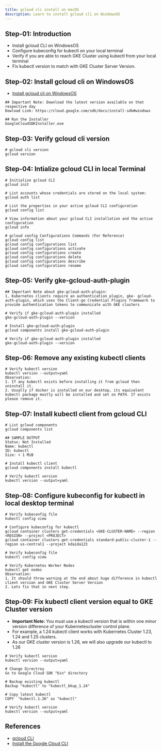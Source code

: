 ```yaml
---
title: gcloud cli install on macOS
description: Learn to install gcloud cli on WindowsOS
---
```


## Step-01: Introduction
- Install gcloud CLI on WindowsOS
- Configure kubeconfig for kubectl on your local terminal
- Verify if you are able to reach GKE Cluster using kubectl from your local terminal
- Fix kubectl version to match with GKE Cluster Server Version. 

## Step-02: Install gcloud cli on WindowsOS
- [Install gcloud cli on WindowsOS](https://cloud.google.com/sdk/docs/install-sdk#windows)
```t
## Important Note: Download the latest version available on that respective day
Dowload Link: https://cloud.google.com/sdk/docs/install-sdk#windows

## Run the Installer
GoogleCloudSDKInstaller.exe
```

## Step-03: Verify gcloud cli version
```t
# gcloud cli version
gcloud version
```

## Step-04: Intialize gcloud CLI in local Terminal 
```t
# Initialize gcloud CLI
gcloud init

# List accounts whose credentials are stored on the local system:
gcloud auth list

# List the properties in your active gcloud CLI configuration
gcloud config list

# View information about your gcloud CLI installation and the active configuration
gcloud info

# gcloud config Configurations Commands (For Reference)
gcloud config list
gcloud config configurations list
gcloud config configurations activate
gcloud config configurations create
gcloud config configurations delete
gcloud config configurations describe
gcloud config configurations rename
```

## Step-05: Verify gke-gcloud-auth-plugin 
```t
## Important Note about gke-gcloud-auth-plugin: 
1. Kubernetes clients require an authentication plugin, gke- gcloud-auth-plugin, which uses the Client-go Credential Plugins framework to provide authentication tokens to communicate with GKE clusters

# Verify if gke-gcloud-auth-plugin installed
gke-gcloud-auth-plugin --version

# Install gke-gcloud-auth-plugin
gcloud components install gke-gcloud-auth-plugin

# Verify if gke-gcloud-auth-plugin installed
gke-gcloud-auth-plugin --version
```

## Step-06: Remove any existing kubectl clients
```t
# Verify kubectl version
kubectl version --output=yaml
Observation: 
1. If any kubectl exists before installing it from gcloud then uninstall it.
2. Usually if docker is installed on our desktop, its equivalent kubectl package mostly will be installed and set on PATH. If exists please remove it.  

```

## Step-07: Install kubectl client from gcloud CLI
```t
# List gcloud components
gcloud components list

## SAMPLE OUTPUT
Status: Not Installed
Name: kubectl
ID: kubectl
Size: < 1 MiB

# Install kubectl client
gcloud components install kubectl

# Verify kubectl version
kubectl version --output=yaml
```


## Step-08: Configure kubeconfig for kubectl in local desktop terminal
```t
# Verify kubeconfig file
kubectl config view

# Configure kubeconfig for kubectl 
gcloud container clusters get-credentials <GKE-CLUSTER-NAME> --region <REGION> --project <PROJECT>
gcloud container clusters get-credentials standard-public-cluster-1 --region us-central1 --project kdaida123

# Verify kubeconfig file
kubectl config view

# Verify Kubernetes Worker Nodes
kubectl get nodes
Observation: 
1. It should throw warning at the end about huge difference in kubectl client version and GKE Cluster Server Version
2. Lets fix that in next step. 

```
## Step-09: Fix kubectl client version equal to GKE Cluster version
- **Important Note:** You must use a kubectl version that is within one minor version difference of your Kubernetescluster control plane. 
- For example, a 1.24 kubectl client works with Kubernetes Cluster 1.23, 1.24 and 1.25 clusters.
- As our GKE cluster version is 1.26, we will also upgrade our kubectl to 1.26
```t
# Verify kubectl version
kubectl version --output=yaml

# Change Directroy 
Go to Google Cloud SDK "bin" directory

# Backup existing kubectl
Backup "kubectl" to "kubectl_bkup_1.24"

# Copy latest kubectl
COPY  "kubectl.1.26" as "kubectl"

# Verify kubectl version
kubectl version --output=yaml
```

## References
- [gcloud CLI](https://cloud.google.com/sdk/gcloud)
- [Install the Google Cloud CLI](https://cloud.google.com/sdk/docs/install-sdk#mac)
